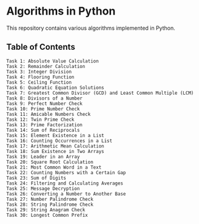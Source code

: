 # Algorithms in Python

This repository contains various algorithms implemented in Python.

## Table of Contents

    Task 1: Absolute Value Calculation
    Task 2: Remainder Calculation
    Task 3: Integer Division
    Task 4: Flooring Function
    Task 5: Ceiling Function
    Task 6: Quadratic Equation Solutions
    Task 7: Greatest Common Divisor (GCD) and Least Common Multiple (LCM)
    Task 8: Divisors of a Number
    Task 9: Perfect Number Check
    Task 10: Prime Number Check
    Task 11: Amicable Numbers Check
    Task 12: Twin Prime Check
    Task 13: Prime Factorization
    Task 14: Sum of Reciprocals
    Task 15: Element Existence in a List
    Task 16: Counting Occurrences in a List
    Task 17: Arithmetic Mean Calculation
    Task 18: Sum Existence in Two Arrays
    Task 19: Leader in an Array
    Task 20: Square Root Calculation
    Task 21: Most Common Word in a Text
    Task 22: Counting Numbers with a Certain Gap
    Task 23: Sum of Digits
    Task 24: Filtering and Calculating Averages
    Task 25: Message Decryption
    Task 26: Converting a Number to Another Base
    Task 27: Number Palindrome Check
    Task 28: String Palindrome Check
    Task 29: String Anagram Check
    Task 30: Longest Common Prefix
